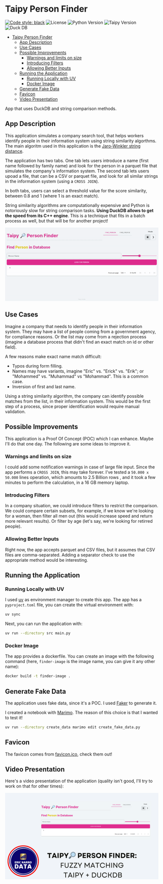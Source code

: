 # Taipy Person Finder

[![Code style: black](https://img.shields.io/badge/code%20style-black-000000.svg)](https://github.com/psf/black)
![License](https://img.shields.io/badge/License-MIT-blue.svg)
![Python Version](https://img.shields.io/badge/Python-3.12-blue.svg)
![Taipy Version](https://img.shields.io/badge/Taipy-4.1-blue.svg)
![Duck DB](https://img.shields.io/badge/DuckDB-1.3-blue.svg)
- [Taipy Person Finder](#taipy-person-finder)
  - [App Description](#app-description)
  - [Use Cases](#use-cases)
  - [Possible Improvements](#possible-improvements)
    - [Warnings and limits on size](#warnings-and-limits-on-size)
    - [Introducing Filters](#introducing-filters)
    - [Allowing Better Inputs](#allowing-better-inputs)
  - [Running the Application](#running-the-application)
    - [Running Locally with UV](#running-locally-with-uv)
    - [Docker Image](#docker-image)
  - [Generate Fake Data](#generate-fake-data)
  - [Favicon](#favicon)
  - [Video Presentation](#video-presentation)

App that uses DuckDB and string comparison methods.

## App Description

This application simulates a company search tool, that helps workers identify people in their information system using string similarity algorthms. The main algoritm used in this application is the [Jaro-Winkler string distance](https://en.wikipedia.org/wiki/Jaro%E2%80%93Winkler_distance).  

The application has two tabs. One tab lets users introduce a name (first name followed by family name) and look for the person in a parquet file that simulates the company's information system. The second tab lets users upoad a file, that can be a CSV or parquet file, and look for all similar strings in the information system (using a `CROSS JOIN`).

In both tabs, users can select a threshold value for the score similarity, between 0.8 and 1 (where 1 is an exact match).

String similarity algorithms are computationally expensive and Python is notoriously slow for string comparison tasks. **Using DuckDB allows to get the speed from its C++ engine**. This is a technique that fits in a batch process as well, but that will be for another project!

![GIF Image of Taipy Person Finder](img/app.gif)

## Use Cases

Imagine a company that needs to identify people in their information system. They may have a list of people coming from a government agency, for compliance reasons. Or the list may come from a rejection process (imagine a database process that didn't find an exact match on id or other field).

A few reasons make exact name match difficult:

- Typos during form filling.
- Names may have variants, imagine "Eric" vs. "Erick" vs. "Erik"; or "Mohammed" vs. "Muhammad" vs "Mohammad". This is a common case.
- Inversion of first and last name.

Using a string similarity algorithm, the company can identify possible matches from the list, in their information system. This would be the first step of a process, since proper identification would require manual validation.

## Possible Improvements

This application is a Proof Of Concept (POC) which I can enhance. Maybe I'll do that one day. The following are some ideas to improve it.

### Warnings and limits on size

I could add some notification warnings in case of large file input. Since the app performs a `CROSS JOIN`, this may take forever. I've tested a `50.000 x 50.000` lines operation, which amounts to 2.5 Billion rows , and it took a few minutes to perform the calculation, in a 16 GB memory laptop.

### Introducing Filters

In a company situation, we could introduce filters to restrict the comparison. We could compare certain subsets, for example, if we know we're looking for a woman, then filter all men out (this would increase speed and return more relevant results). Or filter by age (let's say, we're looking for retirred people).

### Allowing Better Inputs

Right now, the app accepts parquet and CSV files, but it assumes that CSV files are comma-separated. Adding a separator check to use the appropriate method would be interesting.

## Running the Application

### Running Locally with UV

I used [uv](https://docs.astral.sh/uv/) as environment manager to create this app. The app has a `pyproject.toml` file, you can create the virtual environment with:

```bash
uv sync
```

Next, you can run the application with:

```bash
uv run --directory src main.py
```

### Docker Image

The app provides a dockerfile. You can create an image with the following command (here, `finder-image` is the image name, you can give it any other name):

```bash
docker build -t finder-image .
```

## Generate Fake Data

The application uses fake data, since it's a POC. I used [Faker](https://pypi.org/project/Faker/) to generate it.

I created a notebook with [Marimo](https://pypi.org/project/marimo/). The reason of this choice is that I wanted to test it!

```bash
uv run --directory create_data marimo edit create_fake_data.py
```

## Favicon

The favicon comes from [favicon.ico](https://favicon.io/), check them out!

## Video Presentation

Here's a video presentation of the application (quality isn't good, I'll try to work on that for other times):

[![Taipy Person Finder Thumbnail for YouTube link](img/youtube.png)](https://youtu.be/AG90R9X45nQ)
